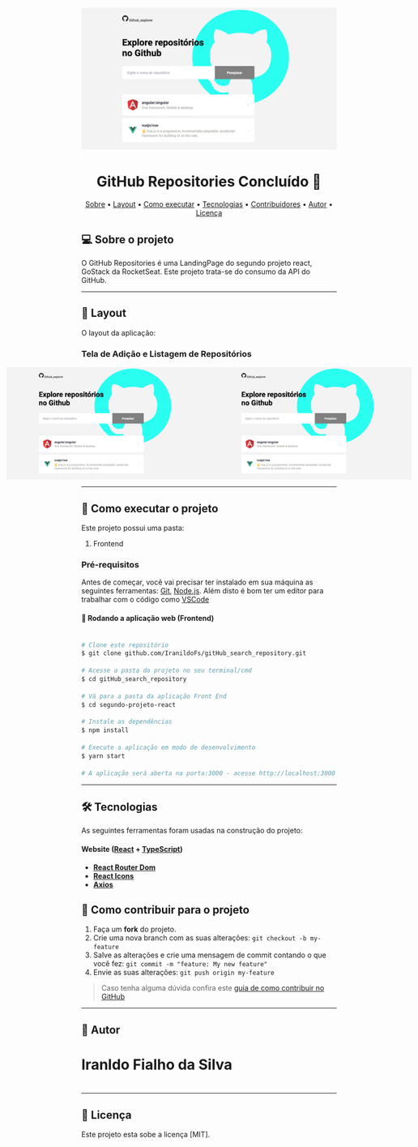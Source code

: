 <h1 align="center">
    <img alt="GitHubRepository" title="#GoStack" src="./assets/banner.png" />
</h1>

<h1 align="center"> GitHub Repositories Concluído 🚀
</h1>

<p align="center">
 <a href="#-sobre-o-projeto">Sobre</a> •
 <a href="#-layout">Layout</a> • 
 <a href="#-como-executar-o-projeto">Como executar</a> • 
 <a href="#-tecnologias">Tecnologias</a> • 
 <a href="#-contribuidores">Contribuidores</a> • 
 <a href="#-autor">Autor</a> • 
 <a href="#user-content--licença">Licença</a>
</p>


## 💻 Sobre o projeto

O GitHub Repositories é uma LandingPage do segundo projeto react, GoStack da RocketSeat. Este projeto trata-se do consumo da API do GitHub.


---

## 🎨 Layout

O layout da aplicação:



### Tela de Adição e Listagem de Repositórios


<p align="center" style="display: flex; align-items: flex-start; justify-content: center;">
  <img alt="Repositorios" title="#goStack" src="./assets/banner.png" width="400px">

  <img alt="ListRepositorios" title="#goStack" src="./assets/banner.png" width="400px">
</p>

---

## 🚀 Como executar o projeto

Este projeto possui uma pasta:

1. Frontend 

### Pré-requisitos

Antes de começar, você vai precisar ter instalado em sua máquina as seguintes ferramentas:
[Git](https://git-scm.com), [Node.js](https://nodejs.org/en/). 
Além disto é bom ter um editor para trabalhar com o código como [VSCode](https://code.visualstudio.com/)

#### 🧭 Rodando a aplicação web (Frontend)

```bash

# Clone este repositório
$ git clone github.com/IranildoFs/gitHub_search_repository.git

# Acesse a pasta do projeto no seu terminal/cmd
$ cd gitHub_search_repository

# Vá para a pasta da aplicação Front End
$ cd segundo-projeto-react

# Instale as dependências
$ npm install

# Execute a aplicação em modo de desenvolvimento
$ yarn start 

# A aplicação será aberta na porta:3000 - acesse http://localhost:3000

```

---

## 🛠 Tecnologias

As seguintes ferramentas foram usadas na construção do projeto:

#### **Website**  ([React](https://reactjs.org/)  +  [TypeScript](https://www.typescriptlang.org/))

-   **[React Router Dom](https://github.com/ReactTraining/react-router/tree/master/packages/react-router-dom)**
-   **[React Icons](https://react-icons.github.io/react-icons/)**
-   **[Axios](https://github.com/axios/axios)**



## 💪 Como contribuir para o projeto

1. Faça um **fork** do projeto.
2. Crie uma nova branch com as suas alterações: `git checkout -b my-feature`
3. Salve as alterações e crie uma mensagem de commit contando o que você fez: `git commit -m "feature: My new feature"`
4. Envie as suas alterações: `git push origin my-feature`
> Caso tenha alguma dúvida confira este [guia de como contribuir no GitHub](./CONTRIBUTING.md)

---

## 🦸 Autor

<h1> Iranldo Fialho da Silva<h1/>

---

## 📝 Licença

Este projeto esta sobe a licença [MIT].



